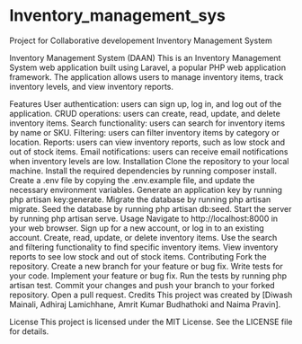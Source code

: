 # Inventory_management_sys
Project for Collaborative developement
Inventory Management System

Inventory Management System (DAAN)
This is an Inventory Management System web application built using Laravel, a popular PHP web application framework. The application allows users to manage inventory items, track inventory levels, and view inventory reports.

Features
User authentication: users can sign up, log in, and log out of the application.
CRUD operations: users can create, read, update, and delete inventory items.
Search functionality: users can search for inventory items by name or SKU.
Filtering: users can filter inventory items by category or location.
Reports: users can view inventory reports, such as low stock and out of stock items.
Email notifications: users can receive email notifications when inventory levels are low.
Installation
Clone the repository to your local machine.
Install the required dependencies by running composer install.
Create a .env file by copying the .env.example file, and update the necessary environment variables.
Generate an application key by running php artisan key:generate.
Migrate the database by running php artisan migrate.
Seed the database by running php artisan db:seed.
Start the server by running php artisan serve.
Usage
Navigate to http://localhost:8000 in your web browser.
Sign up for a new account, or log in to an existing account.
Create, read, update, or delete inventory items.
Use the search and filtering functionality to find specific inventory items.
View inventory reports to see low stock and out of stock items.
Contributing
Fork the repository.
Create a new branch for your feature or bug fix.
Write tests for your code.
Implement your feature or bug fix.
Run the tests by running php artisan test.
Commit your changes and push your branch to your forked repository.
Open a pull request.
Credits
This project was created by [Diwash Mainali, Adhiraj Lamichhane, Amrit Kumar Budhathoki and Naima Pravin].

License
This project is licensed under the MIT License. See the LICENSE file for details.
